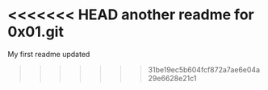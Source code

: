 <<<<<<< HEAD
another readme for 0x01.git
=======
My first readme updated
>>>>>>> 31be19ec5b604fcf872a7ae6e04a29e6628e21c1
